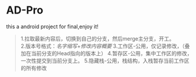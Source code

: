 # AD-Pro
this a android project for final,enjoy it!
> 1.拉取最新内容后，切换到自己的分支，然后merge主分支，开工。<br/>
2.版本号格式：*名字缩写*+*修改内容概要*
3.工作区-公用，仅记录修改，（叠加在当前分支的Head指向的版本上）
4.暂存区-公用，集中工作区的修改，一次性提交到当前分支上。
5.隐藏栈-公用，栈结构，入栈暂存当前工作区的所有修改
